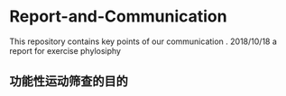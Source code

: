 # Report-and-Communication
This repository contains key points of our communication . 
2018/10/18 
a report for exercise phylosiphy 
## 功能性运动筛查的目的
